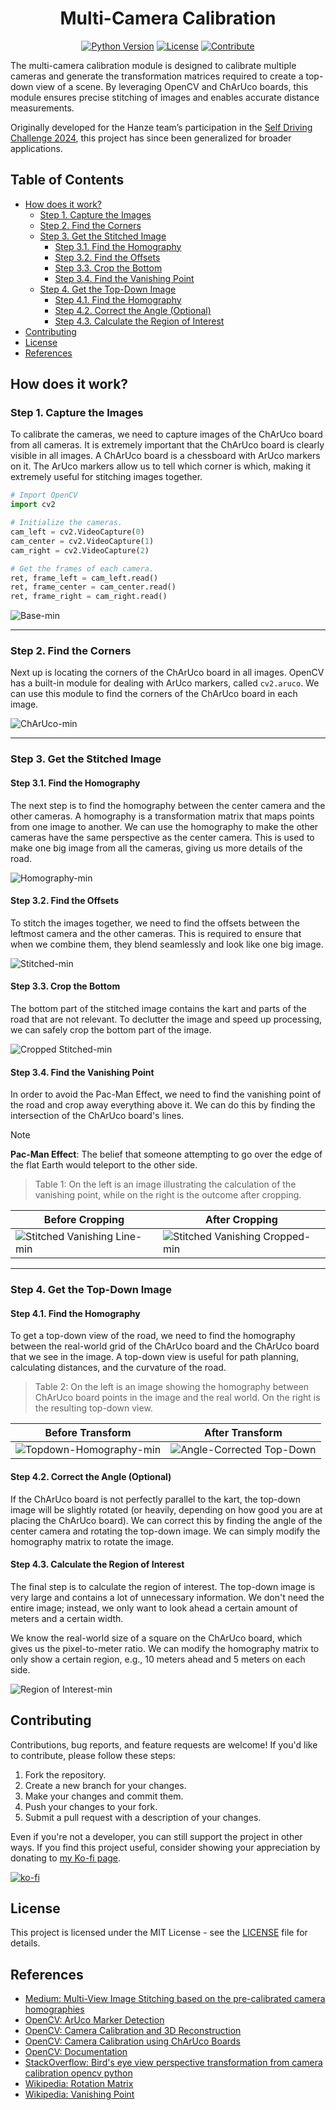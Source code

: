 <div align="center">
<h1>Multi-Camera Calibration</h1>

[![Python Version][badge-python]][link-repo]
[![License][badge-license]](LICENSE)
[![Contribute][badge-contribute]][link-repo]
</div>

The multi-camera calibration module is designed to calibrate multiple cameras and generate the transformation matrices required to create a top-down view of a scene. By leveraging OpenCV and ChArUco boards, this module ensures precise stitching of images and enables accurate distance measurements.

Originally developed for the Hanze team’s participation in the [Self Driving Challenge 2024][link-sdc], this project has since been generalized for broader applications.

## Table of Contents
- [How does it work?](#how-does-it-work)
  - [Step 1. Capture the Images](#step-1-capture-the-images)
  - [Step 2. Find the Corners](#step-2-find-the-corners)
  - [Step 3. Get the Stitched Image](#step-3-get-the-stitched-image)
    - [Step 3.1. Find the Homography](#step-31-find-the-homography)
    - [Step 3.2. Find the Offsets](#step-32-find-the-offsets)
    - [Step 3.3. Crop the Bottom](#step-33-crop-the-bottom)
    - [Step 3.4. Find the Vanishing Point](#step-34-find-the-vanishing-point)
  - [Step 4. Get the Top-Down Image](#step-4-get-the-top-down-image)
    - [Step 4.1. Find the Homography](#step-41-find-the-homography)
    - [Step 4.2. Correct the Angle (Optional)](#step-42-correct-the-angle-optional)
    - [Step 4.3. Calculate the Region of Interest](#step-43-calculate-the-region-of-interest)
- [Contributing](#contributing)
- [License](#license)
- [References](#references)


## How does it work?
### Step 1. Capture the Images
To calibrate the cameras, we need to capture images of the ChArUco board from all cameras. It is extremely important that the ChArUco board is clearly visible in all images. A ChArUco board is a chessboard with ArUco markers on it. The ArUco markers allow us to tell which corner is which, making it extremely useful for stitching images together.

```python
# Import OpenCV
import cv2

# Initialize the cameras.
cam_left = cv2.VideoCapture(0)
cam_center = cv2.VideoCapture(1)
cam_right = cv2.VideoCapture(2)

# Get the frames of each camera.
ret, frame_left = cam_left.read()
ret, frame_center = cam_center.read()
ret, frame_right = cam_right.read()
```

![Base-min](https://github.com/HeadTriXz/SDC-2024/assets/32986761/4cbb5916-dd5a-454c-8d6d-fffe5fb6b939)

---

### Step 2. Find the Corners

Next up is locating the corners of the ChArUco board in all images. OpenCV has a built-in module for dealing with ArUco markers, called `cv2.aruco`. We can use this module to find the corners of the ChArUco board in each image.

![ChArUco-min](https://github.com/HeadTriXz/SDC-2024/assets/32986761/ccc4e0fd-297c-4307-9916-f4ccdbd6470f)

---

### Step 3. Get the Stitched Image
#### Step 3.1. Find the Homography

The next step is to find the homography between the center camera and the other cameras. A homography is a transformation matrix that maps points from one image to another. We can use the homography to make the other cameras have the same perspective as the center camera. This is used to make one big image from all the cameras, giving us more details of the road.

![Homography-min](https://github.com/HeadTriXz/SDC-2024/assets/32986761/6ac23afa-3f42-4587-a3f0-f268a3814e3d)

#### Step 3.2. Find the Offsets

To stitch the images together, we need to find the offsets between the leftmost camera and the other cameras. This is required to ensure that when we combine them, they blend seamlessly and look like one big image.

![Stitched-min](https://github.com/HeadTriXz/SDC-2024/assets/32986761/50b28057-8fbc-4ca7-80e8-7a4c7e827ee6)

#### Step 3.3. Crop the Bottom

The bottom part of the stitched image contains the kart and parts of the road that are not relevant. To declutter the image and speed up processing, we can safely crop the bottom part of the image.

![Cropped Stitched-min](https://github.com/HeadTriXz/SDC-2024/assets/32986761/32d0b388-b3ab-40ee-bbb6-a930fcbe6c97)

#### Step 3.4. Find the Vanishing Point

In order to avoid the Pac-Man Effect, we need to find the vanishing point of the road and crop away everything above it. We can do this by finding the intersection of the ChArUco board's lines.

> [!NOTE]
> **Pac-Man Effect**: The belief that someone attempting to go over the edge of the flat Earth would teleport to the other side.

> Table 1: On the left is an image illustrating the calculation of the vanishing point, while on the right is the outcome after cropping.

| Before Cropping                                                                                                            | After Cropping                                                                                                                |
|----------------------------------------------------------------------------------------------------------------------------|-------------------------------------------------------------------------------------------------------------------------------|
| ![Stitched Vanishing Line-min](https://github.com/HeadTriXz/SDC-2024/assets/32986761/df6165ed-9fe4-43e8-bab2-5cc0282736bd) | ![Stitched Vanishing Cropped-min](https://github.com/HeadTriXz/SDC-2024/assets/32986761/cc10a37f-15d9-4140-8f8d-ca6158cc7e39) |

---

### Step 4. Get the Top-Down Image
#### Step 4.1. Find the Homography

To get a top-down view of the road, we need to find the homography between the real-world grid of the ChArUco board and the ChArUco board that we see in the image. A top-down view is useful for path planning, calculating distances, and the curvature of the road.

> Table 2: On the left is an image showing the homography between ChArUco board points in the image and the real world. On the right is the resulting top-down view.

| Before Transform                                                                                                      | After Transform                                                                                                         |
|-----------------------------------------------------------------------------------------------------------------------|-------------------------------------------------------------------------------------------------------------------------|
| ![Topdown-Homography-min](https://github.com/HeadTriXz/SDC-2024/assets/32986761/06cbad20-7c8c-49af-98df-b3bbd9275679) | ![Angle-Corrected Top-Down](https://github.com/HeadTriXz/SDC-2024/assets/32986761/3ff2942b-cc24-4709-83f0-996542ef47e4) |

#### Step 4.2. Correct the Angle (Optional)

If the ChArUco board is not perfectly parallel to the kart, the top-down image will be slightly rotated (or heavily, depending on how good you are at placing the ChArUco board). We can correct this by finding the angle of the center camera and rotating the top-down image. We can simply modify the homography matrix to rotate the image.

#### Step 4.3. Calculate the Region of Interest

The final step is to calculate the region of interest. The top-down image is very large and contains a lot of unnecessary information. We don't need the entire image; instead, we only want to look ahead a certain amount of meters and a certain width.

We know the real-world size of a square on the ChArUco board, which gives us the pixel-to-meter ratio. We can modify the homography matrix to only show a certain region, e.g., 10 meters ahead and 5 meters on each side.

![Region of Interest-min](https://github.com/HeadTriXz/SDC-2024/assets/32986761/1348463b-9ee4-4380-af06-7d2647e7ee59)

## Contributing
Contributions, bug reports, and feature requests are welcome! If you'd like to contribute, please follow these steps:
1. Fork the repository.
2. Create a new branch for your changes.
3. Make your changes and commit them.
4. Push your changes to your fork.
5. Submit a pull request with a description of your changes.

Even if you're not a developer, you can still support the project in other ways. If you find this project useful, consider showing your appreciation by donating to [my Ko-fi page][link-kofi].

[![ko-fi][badge-kofi]][link-kofi]

## License
This project is licensed under the MIT License - see the [LICENSE](LICENSE) file for details.

## References

- [Medium: Multi-View Image Stitching based on the pre-calibrated camera homographies](https://senthillihtnes1994.medium.com/multi-view-image-stitching-based-on-the-pre-calibrated-camera-homographies-991e1fe8a6f4)
- [OpenCV: ArUco Marker Detection](https://docs.opencv.org/4.x/d5/dae/tutorial_aruco_detection.html)
- [OpenCV: Camera Calibration and 3D Reconstruction](https://docs.opencv.org/4.x/d9/d0c/group__calib3d.html)
- [OpenCV: Camera Calibration using ChArUco Boards](https://docs.opencv.org/4.x/da/d13/tutorial_aruco_calibration.html)
- [OpenCV: Documentation](https://docs.opencv.org/4.x/)
- [StackOverflow: Bird's eye view perspective transformation from camera calibration opencv python](https://stackoverflow.com/questions/48576087/birds-eye-view-perspective-transformation-from-camera-calibration-opencv-python)
- [Wikipedia: Rotation Matrix](https://en.wikipedia.org/wiki/Rotation_matrix)
- [Wikipedia: Vanishing Point](https://en.wikipedia.org/wiki/Vanishing_point)

<!-- Image References -->
[badge-contribute]:https://img.shields.io/badge/contributions-welcome-orange.svg?style=for-the-badge
[badge-kofi]:https://ko-fi.com/img/githubbutton_sm.svg
[badge-license]:https://img.shields.io/badge/license-MIT-blue.svg?style=for-the-badge
[badge-python]:https://shields.io/badge/python-3.12_|_3.13_|_3.14-blue?style=for-the-badge

<!-- Links -->
[link-kofi]:https://ko-fi.com/headtrixz
[link-sdc]:https://github.com/HeadTriXz/SDC-2024
[link-repo]:https://github.com/HeadTriXz/Multi-Camera-Calibration

